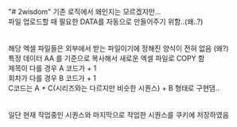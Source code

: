 "# 2wisdom"
기존 로직에서 왜인지는 모르겠지만...<br>
파일 업로드할 때 필요한 DATA를 자동으로 만들어주기 위함..(왜..?)<br>
<br><br>
해당 엑셀 파일들은 외부에서 받는 파일이기에 정해진 양식이 전혀 없음 (왜?)<br>
특정 데이터 AA 를 기준으로 복사해서 새로운 엑셀 파일로 COPY 함<br>
제목이 다를 경우 A 코드가 + 1<br>
회차가 다를 경우 B 코드가 + 1<br>
C코드는 A + C(시리즈와는 다르지만 비슷한 시퀀스) + B 형태로 구현댐..<br>
<br><br>
일단 현재 작업중인 시퀀스와 마지막으로 작업한 시퀀스를 쿠키에 저장하였음
